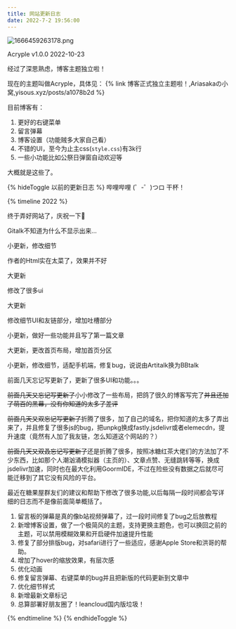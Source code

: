 ```yaml
---
title: 网站更新日志
date: 2022-7-2 19:56:00
---
```

![1666459263178.png](https://bu.dusays.com/2022/10/23/63542683a5590.png)

Acryple v1.0.0 2022-10-23

经过了深思熟虑，博客主题独立啦！

现在的主题叫做Acryple，具体见：
{% link 博客正式独立主题啦！,Ariasakaの小窝,yisous.xyz/posts/a1078b2d %}

目前博客有：

1. 更好的右键菜单
2. 留言弹幕
3. 博客设置（功能贼多大家自己看）
4. 不错的UI，至今为止主css(`style.css`)有3k行
5. 一些小功能比如公祭日弹窗自动欢迎等

大概就是这些了。

{% hideToggle 以前的更新日志 %}
哔哩哔哩 (゜-゜)つロ 干杯！

{% timeline 2022 %}

<!-- timeline 07-02 -->

终于弄好网站了，庆祝一下🎉

Gitalk不知道为什么不显示出来...

<!-- endtimeline -->

<!-- timeline 07-03 -->

小更新，修改细节

作者的Html实在太菜了，效果并不好

<!-- endtimeline -->

<!-- timeline 07-04 -->

大更新

修改了很多ui

<!-- endtimeline -->

<!-- timeline 07-05 -->

大更新

修改细节UI和友链部分，增加吐槽部分

<!-- endtimeline -->

<!-- timeline 07-06 -->

小更新，做好一些功能并且写了第一篇文章

<!-- endtimeline -->

<!-- timeline 07-08 -->

大更新，更改首页布局，增加首页分区

<!-- endtimeline -->

<!-- timeline 07-09 -->

小更新，修改细节，适配手机端，修复bug，说说由Artitalk换为BBtalk

<!-- endtimeline -->

<!-- timeline 07-14 -->

前面几天忘记写更新了，更新了很多UI和功能。。。

<!-- endtimeline -->

<!-- timeline 07-18 -->

~~前面几天又忘记写更新了~~小小修改了一些布局，把鸽了很久的博客写完了~~并且还加了萌百的黑幕，没有你知道的太多了差评~~

<!-- endtimeline -->

<!-- timeline 07-22 -->

~~前面几天又双忘记写更新了~~折腾了很多，加了自己的域名，把你知道的太多了弄出来了，并且修复了很多js的bug，把unpkg换成fastly.jsdelivr或者elemecdn，提升速度（竟然有人加了我友链，怎么知道这个网站的？）

<!-- endtimeline -->

<!-- timeline 08-12 -->

~~前面几天又双叒忘记写更新了~~还是折腾了很多，按照冰糖红茶大佬们的方法加了不少东西，比如那个人潮汹涌模拟器（主页的）、文章点赞、无缝跳转等等，换成jsdelivr加速，同时也在最大化利用GoormIDE，不过在险些没有数据之后就尽可能迁移到了其它没有风险的平台。

<!-- endtimeline -->
<!-- timeline 08-25 -->
最近在糖果屋群友们的建议和帮助下修改了很多功能,以后每隔一段时间都会写详细的日志而不是像前面简单概括了。

1. 留言板的弹幕是真的像b站视频弹幕了，过一段时间修复了bug之后放教程
2. 新增博客设置，做了一个极简风的主题，支持更换主题色，也可以换回之前的主题，可以禁用模糊效果和开启硬件加速提升性能
3. 修复了部分排版bug，对safari进行了一些适应，感谢Apple Store和洪哥的帮助。
4. 增加了hover的缩放效果，有层次感
5. 优化动画
6. 修复留言弹幕、右键菜单的bug并且把新版的代码更新到文章中
7. 优化细节样式
8. 新增最新文章标记
8. 总算部署好朋友圈了！leancloud国内版垃圾！
<!-- endtimeline -->
{% endtimeline %}
{% endhideToggle %}